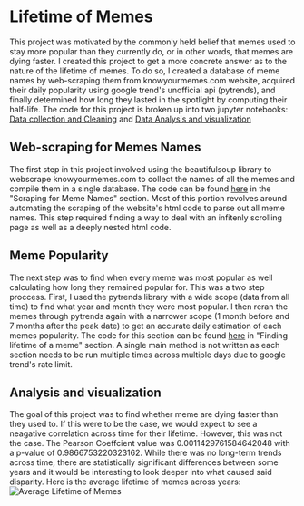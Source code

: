 # **Lifetime of Memes**
This project was motivated by the commonly held belief that memes used to stay more popular than they currently do, or in other words, that memes are dying faster. I created this project to get a more concrete answer as to the nature of the lifetime of memes. To do so, I created a database of meme names by web-scraping them from knowyourmemes.com website, acquired their daily popularity using google trend's unofficial api (pytrends), and finally determined how long they lasted in the spotlight by computing their half-life. The code for this project is broken up into two jupyter notebooks: [Data collection and Cleaning](https://github.com/tpgkevin/memes/blob/main/Memes_Data_Collection_and_Cleaning.ipynb) and [Data Analysis and visualization](https://github.com/tpgkevin/memes/blob/main/Memes_Data_Analysis.ipynb)
## Web-scraping for Memes Names
The first step in this project involved using the beautifulsoup library to webscrape knowyourmemes.com to collect the names of all the memes and compile them in a single database. The code can be found [here](https://github.com/tpgkevin/memes/blob/main/Memes_Data_Collection_and_Cleaning.ipynb) in the "Scraping for Meme Names" section. Most of this portion revolves around automating the scraping of the website's html code to parse out all meme names. This step required finding a way to deal with an infitenly scrolling page as well as a deeply nested html code.
## Meme Popularity
The next step was to find when every meme was most popular as well calculating how long they remained popular for. This was a two step proccess. First, I used the pytrends library with a wide scope (data from all time) to find what year and month they were most popular. I then reran the memes through pytrends again with a narrower scope (1 month before and 7 months after the peak date) to get an accurate daily estimation of each memes popularity. The code for this section can be found [here](https://github.com/tpgkevin/memes/blob/main/Memes_Data_Collection_and_Cleaning.ipynb) in "Finding lifetime of a meme" section. A single main method is not written as each section needs to be run multiple times across multiple days due to google trend's rate limit.
## Analysis and visualization
The goal of this project was to find whether meme are dying faster than they used to. If this were to be the case, we would expect to see a neagative correlation across time for their lifetime. However, this was not the case. The Pearson Coeffcient value was 0.0011429761584642048 with a p-value of 0.9866753220323162. While there was no long-term trends across time, there are statistically significant differences between some years and it would be interesting to look deeper into what caused said disparity. Here is the average lifetime of memes across years:
![Average Lifetime of Memes](https://user-images.githubusercontent.com/35672096/142565191-f7ada304-549e-46ee-8388-368887d4716b.png)



